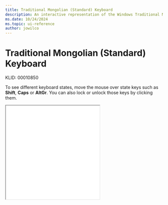 ```yaml
---
title: Traditional Mongolian (Standard) Keyboard
description: An interactive representation of the Windows Traditional Mongolian (Standard) keyboard. To see different keyboard states, click or move the mouse over the state keys.
ms.date: 10/24/2024
ms.topic: ui-reference
author: jowilco
---
```


# Traditional Mongolian (Standard) Keyboard

KLID: 00010850

To see different keyboard states, move the mouse over state keys such as **Shift**, **Caps** or **AltGr**. You can also lock or unlock those keys by clicking them.

<iframe src="kbdmonst.html" height="300"></iframe>
